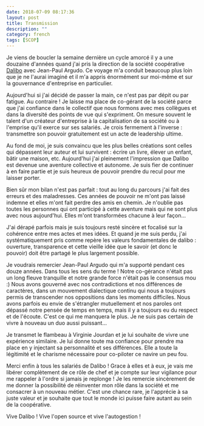 ```yaml
---
date: 2018-07-09 08:17:36
layout: post
title: Transmission
description: ""
category: french
tags: [SCOP]
---
```


Je viens de boucler la semaine dernière un cycle amorcé il y a une douzaine 
d'années quand j'ai pris la direction de la société coopérative 
[Dalibo](https://www.dalibo.com)  avec Jean-Paul Argudo. Ce voyage m'a conduit 
beaucoup plus loin que je ne l'aurai imaginé et il m'a appris énormément sur 
moi-même et sur la gouvernance 
d'entreprise en particulier.

<!--MORE-->

Aujourd'hui si j'ai décidé de passer la main, ce n'est pas par dépit ou 
par fatigue. Au contraire ! Je laisse ma place de co-gérant de la société 
parce que j'ai confiance dans le collectif que nous formons avec mes collègues
et dans la diversité des points de vue qui s'expriment. On mesure souvent le 
talent d'un créateur d'entreprise à la capitalisation de sa société ou à 
l'emprise qu'il exerce sur ses salariés. Je crois fermement à l'inverse : 
transmettre son pouvoir gratuitement est un acte de leadership ultime.

Au fond de moi, je suis convaincu que les plus belles créations sont celles 
qui dépassent leur auteur et lui survivent : écrire un livre, 
élever un enfant, bâtir une maison, etc. Aujourd'hui j'ai pleinement 
l'impression que Dalibo est devenue une aventure collective et autonome. 
Je suis fier de continuer à en faire partie et je suis heureux de pouvoir 
prendre du recul pour me laisser porter.

Bien sûr mon bilan n'est pas parfait : tout au long du parcours j'ai fait des 
erreurs et des maladresses. Ces années de pouvoir ne m'ont pas laissé indemne 
et elles m'ont fait perdre des amis en chemin. Je n'oublie pas toutes les 
personnes qui ont participé à cette aventure mais qui ne sont plus avec nous 
aujourd'hui. Elles m'ont transformées chacune à leur façon…

J'ai dérapé parfois mais je suis toujours resté sincère et focalisé sur la 
cohérence entre mes actes et mes idées. Et quand je me suis perdu, j'ai 
systématiquement pris comme repère les valeurs fondamentales de dalibo : 
ouverture, transparence et cette vieille idée que le savoir (et donc le 
pouvoir) doit être partagé le plus largement possible.

Je voudrais remercier Jean-Paul Argudo qui m'a supporté pendant ces douze 
années. Dans tous les sens du terme ! Notre co-gérance n'était pas un long 
fleuve tranquille et notre grande force n'était pas le consensus mou :) Nous 
avons gouverné avec nos contradictions et nos différences de caractères, dans 
un mouvement dialectique continu qui nous a toujours permis de transcender 
nos oppositions dans les moments difficiles. Nous avons parfois eu envie de 
s'étrangler mutuellement et nos paroles ont dépassé notre pensée de temps en 
temps, mais il y a toujours eu du respect et de l'écoute. C'est ce qui me 
manquera le plus. Je ne suis pas certain de vivre à nouveau un duo 
aussi puissant...

Je transmet le flambeau à  Virginie Jourdan et je lui souhaite de vivre une 
expérience similaire. Je lui donne toute ma confiance pour prendre ma place 
en y injectant sa personnalité et ses différences. Elle a toute la 
légitimité et le charisme nécessaire pour co-piloter ce navire un peu fou.

Merci enfin à tous les salariés de Dalibo ! Grace à elles et à eux, je vais 
me libérer complètement de ce rôle de chef et je compte sur leur vigilance 
pour me rappeler à l'ordre si jamais je replonge ! Je les remercie sincèrement 
de me donner la possibilité de réinventer mon rôle dans la société et me 
consacrer à un nouveau métier. C'est une chance rare, je l'apprécie à sa 
juste valeur et je souhaite que tout le monde ici puisse faire autant au sein
de la coopérative.

Vive Dalibo ! Vive l'open source et vive l'autogestion !



